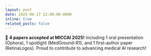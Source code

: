 ```yaml
---
layout: post
date: 2025-06-17 12:00:00-0000
inline: true
related_posts: false
---
```


🎉 **4 papers accepted at MICCAI 2025!** Including 1 oral presentation (Ophora), 1 spotlight (MedGround-R1), and 1 first-author paper (RetinaLogos). Proud to contribute to advancing medical AI research!
